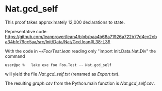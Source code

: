 # Nat.gcd_self 

This proof takes approximately 12,000 declarations to state.

Representative code: https://github.com/leanprover/lean4/blob/baa4b68a71926a722b77d4ec2cba34bfc76cc5aa/src/Init/Data/Nat/Gcd.lean#L38-L39

With the code in *~/Foo/Test.lean* reading only "import Init.Data.Nat.Div" the command 

    user@pc %   lake exe foo Foo.Test -- Nat.gcd_self

will yield the file *Nat.gcd_self.txt* (renamed as *Export.txt*). 

The resulting *graph.csv* from the Python.main function is *Nat.gcd_self.csv*.